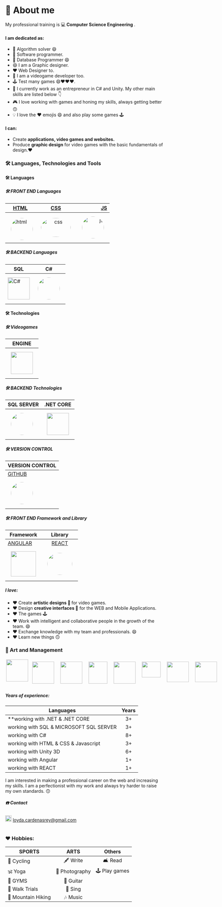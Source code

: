 # 💬 About me
 My professional training is 💻<strong> Computer Science Engineering </strong>.

#### I am dedicated as:

- 🤔 Algorithm solver 😄
- 🤔 Software programmer.
- 🤔 Database Programmer 😄
- 😄 I am a Graphic designer.
- ❤️ Web Designer to.
- 🦸 I am a videogame developer too.
- 🕹️ Test many games 😄❤️❤️❤️.
- 🔨 I currently work as an entrepreneur in C# and Unity. My other main skills are listed below 👇
- 🎮 I love working with games and honing my skills, always getting better 🙃
- 💡 I love the ❤️ emojis 😄 and also play some games 🕹️

#### I can:
- Create <strong>applications, video games and websites.</strong>
- Produce <strong> graphic design</strong> for video games with the basic fundamentals of design.❤️ 

### 🛠️ Languages, Technologies and Tools

#### 🛠️ Languages

 ##### 🛠️ FRONT END Languages
 |[HTML](https://www.w3schools.com/html/)| [CSS](https://www.w3schools.com/css/default.asp)| [JS](https://www.w3schools.com/js/default.asp)|
 | ------------- |:-------------:|-------------:| 
|<img alt="html" style="width:70px !important; height:70px !important;border-radius:50% ;margin-top:10px !important; margin-left:10px !important;" src="https://play-lh.googleusercontent.com/vzHVyL8G7birnPZ0zuCQQ2uDxuLIXzYOUGjFDFzIqfx-ww1fq8IysoEiWzhWI3Dw08g=w480-h960-rw">|<img alt="css" style="width:95px !important; height:60px !important;border-radius:50% ;margin-top:10px !important; margin:10px !important;" src="https://desarrolloweb.com/storage/tag_images/actual/sT1RLpDHzInATuKnDUkwXhKoaIOrtS97gBtgiQ6M.png">|<img alt="js" style="width:70px !important; height:70px !important;border-radius:50% ;margin-top:10px !important; margin:10px !important;" src="https://conectasoftware.com/wp-content/uploads/2020/03/JS.jpg">|
 
##### 🛠️ BACKEND Languages
  | SQL | C# |
| ------------- |:-------------:| 
 |<img alt= "C#" style="width:70px !important; height:70px !important" src="https://seeklogo.com/images/C/c-sharp-c-logo-02F17714BA-seeklogo.com.png"> |<img style="width:70px !important; height:70px !important;border-radius:50% ;margin-top:10px !important; margin:10px !important;" src="https://icon2.cleanpng.com/20180403/rhq/kisspng-microsoft-azure-sql-database-microsoft-sql-server-database-5ac3dfa0acf224.4627899815227862087084.jpg">|
 
#### 🛠️ Technologies
 ##### 🛠️ Videogames
  | ENGINE| 
| ------------- |
|<img style="width:70px !important; height:70px !important ; margin:10px !important;" src="https://cdn4.iconfinder.com/data/icons/various-icons-2/476/Unity.png"> |
  
  ##### 🛠️ BACKEND Technologies
  | SQL SERVER| .NET CORE |
| ------------- |:-------------:| 
| <img style="width:70px !important; height:70px !important;border-radius:50% ;margin-top:10px !important; margin:10px !important;" src="https://icon2.cleanpng.com/20180320/aae/kisspng-microsoft-sql-server-database-administrator-comput-free-high-quality-sql-server-icon-5ab0c7c98f8903.6322699015215349215879.jpg">|<img style="width:70px !important; height:70px !important; margin:10px !important;" src="https://upload.wikimedia.org/wikipedia/commons/thumb/e/ee/.NET_Core_Logo.svg/768px-.NET_Core_Logo.svg.png?20210328084203"> |
 
  ##### 🛠️ VERSION CONTROL
| VERSION CONTROL|
| ------------- |
|[GITHUB](https://github.com/valquiriacr21)|
|<img style="width:70px !important; height:70px !important;border-radius:50% ;margin-top:10px !important; margin:10px !important;" src="https://camo.githubusercontent.com/f7136719569d71c8d08ea9c03a5dcc8fc8cc8136c9b38df1ad24bbd75cfb303b/68747470733a2f2f696d672e69636f6e73382e636f6d2f636f6c6f722f3234302f3030303030302f6769746875622d2d76312e706e67">| 
 

 
 ##### 🛠️ FRONT END Framework and Library
| Framework | Library |
| ------------- |:-------------:| 
|[ANGULAR](https://angular.io/)| [REACT](https://reactjs.org/>) |
| <img style="width:80px !important; height:80px !important ; margin:10px !important;" src="https://upload.wikimedia.org/wikipedia/commons/thumb/c/cf/Angular_full_color_logo.svg/375px-Angular_full_color_logo.svg.png"> | <img style="width:80px !important; height:70px !important;border-radius:50% ;margin-top:10px !important; margin:10px !important;" src="https://upload.wikimedia.org/wikipedia/commons/thumb/a/a7/React-icon.svg/2300px-React-icon.svg.png">|
 

 
 
 <!--https://i.blogs.es/544e7d/650_1000_javascript_logo/1366_2000.webp
https://play-lh.googleusercontent.com/vzHVyL8G7birnPZ0zuCQQ2uDxuLIXzYOUGjFDFzIqfx-ww1fq8IysoEiWzhWI3Dw08g=w480-h960-rw
https://desarrolloweb.com/storage/tag_images/actual/sT1RLpDHzInATuKnDUkwXhKoaIOrtS97gBtgiQ6M.png
https://camo.githubusercontent.com/f7136719569d71c8d08ea9c03a5dcc8fc8cc8136c9b38df1ad24bbd75cfb303b/68747470733a2f2f696d672e69636f6e73382e636f6d2f636f6c6f722f3234302f3030303030302f6769746875622d2d76312e706e67
-->
</div>

##### I love:
- ♥  Create <strong>artistic designs 💪 </strong> for video games.
- ♥  Design <strong>creative interfaces 🎨</strong> for the WEB and Mobile Applications. 
- ♥  The games 🕹️
- ♥  Work with intelligent and collaborative people in the growth of the team. 😄
- ♥  Exchange knowledge with my team and professionals. 😄 
- ♥  Learn new things 🙃
  
  
###   🎨 Art and Management
<div style="display:flex !important; flex:1; !important">
 <img style="width:70px !important; height:70px !important; margin:3px !important;" src="https://user-images.githubusercontent.com/69176721/188746453-1785a745-2f22-4ec3-b250-a30126c29d2d.png"> 
  
  <img style="width:70px !important; height:70px !important; margin:10px !important;" src="https://upload.wikimedia.org/wikipedia/commons/thumb/f/fb/Adobe_Illustrator_CC_icon.svg/182px-Adobe_Illustrator_CC_icon.svg.png"> 
 <img style="width:70px !important; height:70px !important; margin:10px !important;" src="https://cdna.artstation.com/p/softwares/icons/000/000/064/default/Indesign.png?1608144124"> 
 <img style="width:60px !important; height:70px !important; margin:10px !important;" src="https://upload.wikimedia.org/wikipedia/commons/thumb/3/33/Figma-logo.svg/600px-Figma-logo.svg.png">
  <img style="width:70px !important; height:70px !important; margin:10px !important;" src="https://is4-ssl.mzstatic.com/image/thumb/Purple122/v4/4b/88/56/4b885638-60b3-4cfd-7420-ea42bf0f466c/icon.png/434x0w.webp"> 
  <img style="width:60px !important; height:50px !important; margin:10px !important;" src="https://upload.wikimedia.org/wikipedia/commons/thumb/0/0c/Blender_logo_no_text.svg/768px-Blender_logo_no_text.svg.png?20210507122249"> 
   <img style="width:70px !important; height:65px !important; margin:10px !important;" src="https://cdnb.artstation.com/p/softwares/icons/000/000/067/default/Quixel_Suite.png?1424863372"> 
 <img style="width:70px !important; height:65px !important; margin:10px !important;" src="https://cdna.artstation.com/p/softwares/icons/000/000/012/default/CorelDRAW_Graphics_Suite.png?1424684345"> 
 
  <!--https://brandeps.com/logo-download/M/Microsoft-sql-server-logo-vector-01.svg
https://cdnb.artstation.com/p/softwares/icons/000/000/067/default/Quixel_Suite.png?1424863372

https://cdna.artstation.com/p/softwares/icons/000/000/012/default/CorelDRAW_Graphics_Suite.png?1424684345
-->
</div>

#####  Years of experience:
| Languages | Years |
| ------------- |:-------------:| 
|**working with .NET & .NET CORE |3+|
|working with SQL & MICROSOFT SQL SERVER|3+|
|working with C#|8+|
|working with HTML & CSS & Javascript|3+|
|working with Unity 3D|6+|
|working with Angular|1+|
|working with REACT|1+|
 
<p>I am interested in making a professional career on the web and increasing my skills. I am a perfectionist with my work and always try harder to raise my own standards. 🙃</p>

#####  ☎️ Contact 
 <p>
 <img alt="Email: " src="https://img.icons8.com/ios-filled/512/filled-message.png" style="width:20px !important; height:20px !important;margin-top:3px;align: center;"/>
 <a href="mailto:loyda.cardenasrey@gmail.com">loyda.cardenasrey@gmail.com</a><br></br></p>
 <p>
 <!--<img alt="Phone: " src="https://img.icons8.com/material-rounded/512/phone.png" style="width:20px !important; height:20px !important;margin-top:3px;align: center;"/>
 <a href="tel:+19496857507">+1 (949) 685-7507</a></p>-->

###  ♥ Hobbies:
| SPORTS | ARTS | Others
| ------------- |:-------------:| :-------------:| 
|🚴  Cycling|🖋   Write| 🛋   Read|
|🕉   Yoga |📸  Photography |🕹️  Play games|
|🚴   GYMS|🎸  Guitar||
| 🚴    Walk Trials | 🎤  Sing||
| 🚴   Mountain Hiking |🎶  Music||


<!--
**valquiriacr21/valquiriacr21** is a ✨ _special_ ✨ repository because its `README.md` (this file) appears on your GitHub profile.

Here are some ideas to get you started:

- 🔭 I’m currently working on ...
- 🌱 I’m currently learning ...
- 👯 I’m looking to collaborate on ...
- 🤔 I’m looking for help with ...
- 💬 Ask me about ...
- 📫 How to reach me: ...
- 😄 Pronouns: ...
- ⚡ Fun fact: ...
-->
